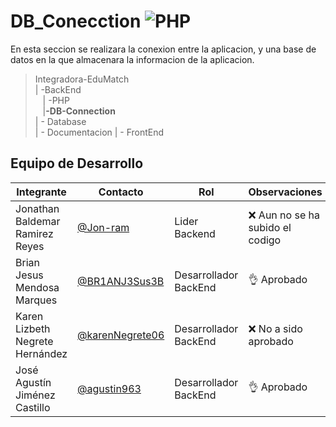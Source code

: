 # DB_Conecction ![PHP](https://img.shields.io/badge/PHP-777BB4?style=for-the-badge&logo=php&logoColor=white)

En esta seccion se realizara la conexion entre la aplicacion, y una base de datos en la que almacenara la informacion de la aplicacion.

>Integradora-EduMatch<br>
>| -BackEnd<br>
>&nbsp;&nbsp; | -PHP<br>
>&nbsp;&nbsp; |**-DB-Connection**<br>
>| - Database<br>
>| - Documentacion
>| - FrontEnd

## Equipo de Desarrollo
|Integrante|Contacto|Rol|Observaciones|
|----------|-------|---|-------------|
| Jonathan Baldemar Ramirez Reyes|[@Jon-ram](https://github.com/Jon-ram)|Lider Backend|❌ Aun no se ha subido el codigo
| Brian Jesus Mendosa Marques|[@BR1ANJ3Sus3B](https://github.com/BR1ANJ3Sus3B)|Desarrollador BackEnd|👌 Aprobado
| Karen Lizbeth Negrete Hernández|[@karenNegrete06](https://github.com/karenNegrete06)| Desarrollador BackEnd|❌ No a sido aprobado
| José Agustín Jiménez Castillo|[@agustin963](https://github.com/agustin963)|Desarrollador BackEnd|👌 Aprobado
